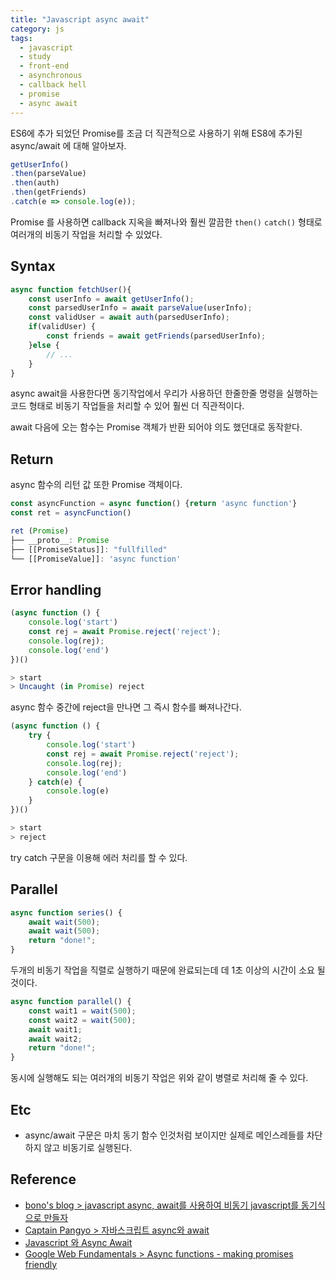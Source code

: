```yaml
---
title: "Javascript async await"  
category: js  
tags:
  - javascript
  - study
  - front-end
  - asynchronous
  - callback hell
  - promise
  - async await
---
```


ES6에 추가 되었던 Promise를 조금 더 직관적으로 사용하기 위해 ES8에 추가된 async/await 에 대해 알아보자. 

```javascript
getUserInfo()
.then(parseValue)
.then(auth)
.then(getFriends)
.catch(e => console.log(e));
```
Promise 를 사용하면 callback 지옥을 빠져나와 훨씬 깔끔한 `then()` `catch()` 형태로 여러개의 비동기 작업을 처리할 수 있었다. 

## Syntax
```javascript
async function fetchUser(){
    const userInfo = await getUserInfo();
    const parsedUserInfo = await parseValue(userInfo);
    const validUser = await auth(parsedUserInfo);
    if(validUser) {
        const friends = await getFriends(parsedUserInfo);
    }else {
        // ...
    }
}
```
async await을 사용한다면 동기작업에서 우리가 사용하던 한줄한줄 명령을 실행하는 코드 형태로 비동기 작업들을 처리할 수 있어 훨씬 더 직관적이다.

await 다음에 오는 함수는 Promise 객체가 반환 되어야 의도 했던대로 동작핟다.

## Return
async 함수의 리턴 값 또한 Promise 객체이다.
```javascript
const asyncFunction = async function() {return 'async function'}
const ret = asyncFunction()

ret (Promise)
├── __proto__: Promise
├── [[PromiseStatus]]: "fullfilled"
└── [[PromiseValue]]: 'async function'
```

## Error handling
```javascript
(async function () {
    console.log('start')
    const rej = await Promise.reject('reject');
    console.log(rej);
    console.log('end')
})()

> start
> Uncaught (in Promise) reject
```
async 함수 중간에 reject을 만나면 그 즉시 함수를 빠져나간다. 

```javascript
(async function () {
    try {
        console.log('start')
        const rej = await Promise.reject('reject');
        console.log(rej);
        console.log('end')
    } catch(e) {
        console.log(e)
    }
})()

> start
> reject
```
try catch 구문을 이용해 에러 처리를 할 수 있다.

## Parallel
```javascript
async function series() {
    await wait(500);
    await wait(500);
    return "done!";
}
```
두개의 비동기 작업을 직렬로 실행하기 때문에 완료되는데 데 1초 이상의 시간이 소요 될것이다.

```javascript
async function parallel() {
    const wait1 = wait(500);
    const wait2 = wait(500);
    await wait1;
    await wait2;
    return "done!";
}
```
동시에 실행해도 되는 여러개의 비동기 작업은 위와 같이 병렬로 처리해 줄 수 있다. 

## Etc
- async/await 구문은 마치 동기 함수 인것처럼 보이지만 실제로 메인스레들를 차단하지 않고 비동기로 실행된다.

## Reference
- [bono's blog > javascript async, await를 사용하여 비동기 javascript를 동기식으로 만들자](https://blueshw.github.io/2018/02/27/async-await/)
- [Captain Pangyo > 자바스크립트 async와 await](https://joshua1988.github.io/web-development/javascript/js-async-await/)
- [Javascript 와 Async Await](https://medium.com/@pks2974/javascript-%EC%99%80-async-await-111fdad3c20d)
- [Google Web Fundamentals > Async functions - making promises friendly](https://developers.google.com/web/fundamentals/primers/async-functions?hl=ko)
